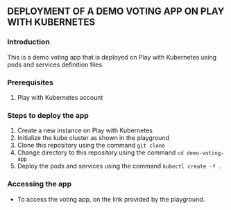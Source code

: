## DEPLOYMENT OF A DEMO VOTING APP ON PLAY WITH KUBERNETES
### Introduction
This is a demo voting app that is deployed on Play with Kubernetes using pods and services definition files.

### Prerequisites
1. Play with Kubernetes account

### Steps to deploy the app
1. Create a new instance on Play with Kubernetes
2. Initialize the kube cluster as shown in the playground
2. Clone this repository using the command `git clone`
3. Change directory to this repository using the command `cd demo-voting-app`
4. Deploy the pods and services using the command `kubectl create -f .`

### Accessing the app
- To access the voting app, on the link provided by the playground.
